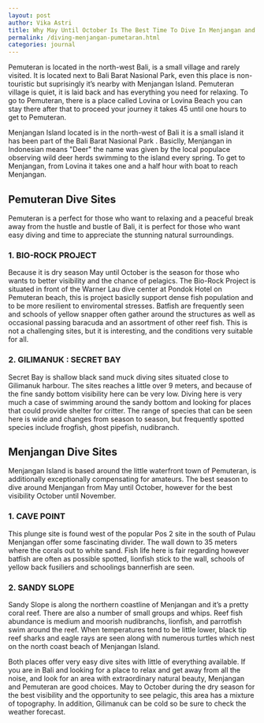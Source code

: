 ```yaml
---
layout: post
author: Vika Astri
title: Why May Until October Is The Best Time To Dive In Menjangan and Pemuteran
permalink: /diving-menjangan-pumetaran.html
categories: journal
---
```


Pemuteran is located in the north-west Bali, is a small village and rarely visited. It is located next to Bali Barat Nasional Park, even this place is non-touristic but suprisingly it’s nearby with Menjangan Island. Pemuteran village is quiet, it is laid back and has everything you need for relaxing. To go to Pemuteran, there is a place called Lovina or Lovina Beach you can stay there after that to proceed your journey it takes 45 until one hours to get to Pemuteran.

Menjangan Island located is in the north-west of Bali it is a small island it has been part of the Bali Barat Nasional Park . Basiclly, Menjangan in Indonesian means "Deer" the name was given by the local populace observing wild deer herds swimming to the island every spring. To get to Menjangan, from Lovina it takes one and a half hour with boat to reach Menjangan.

## Pemuteran Dive Sites
Pemuteran is a perfect for those who want to relaxing and a peaceful break away from the hustle and bustle of Bali, it is perfect for those who want easy diving and time to appreciate the stunning natural surroundings.

### 1. BIO-ROCK PROJECT
Because it is dry season May until October is the season for those who wants to better visibility and the chance of pelagics. The Bio-Rock Project is situated in front of the Warner Lau dive center at Pondok Hotel on Pemuteran beach, this is project basiclly support dense fish population and to be more resilient to enviromental stresses. Batfish are frequently seen and schools of yellow snapper often gather around the structures as well as occasional passing baracuda and an assortment of other reef fish. This is not a challenging sites, but it is interesting, and the conditions very suitable for all.

### 2. GILIMANUK : SECRET BAY
Secret Bay is shallow black sand muck diving sites situated close to Gilimanuk harbour. The sites reaches a little over 9 meters, and because of the fine sandy bottom visibility here can be very low. Diving here is very much a case of swimming around the sandy bottom and looking for places that could provide shelter for critter. The range of species that can be seen here is wide and changes from season to season, but frequently spotted species include frogfish, ghost pipefish, nudibranch.

## Menjangan Dive Sites
Menjangan Island is based around the little waterfront town of Pemuteran, is additionally exceptionally compensating for amateurs. The best season to dive around Menjangan from May until October, however for the best visibility October until November.

### 1. CAVE POINT
This plunge site is found west of the popular Pos 2 site in the south of Pulau Menjangan offer some fascinating divider. The wall down to 35 meters where the corals out to white sand. Fish life here is fair regarding however batfish are often as possible spotted, lionfish stick to the wall, schools of yellow back fusiliers and schoolings bannerfish are seen.

### 2. SANDY SLOPE
Sandy Slope is along the northern coastline of Menjangan and it’s a pretty coral reef. There are also a number of small groups and whips. Reef fish abundance is medium and moorish nudibranchs, lionfish, and parrotfish swim around the reef. When temperatures tend to be little lower, black tip reef sharks and eagle rays are seen along with numerous turtles which nest on the north coast beach of Menjangan Island.

Both places offer very easy dive sites with little of everything available. If you are in Bali and looking for a place to relax and get away from all the noise, and look for an area with extraordinary natural beauty, Menjangan and Pemuteran are good choices. May to October during the dry season for the best visibility and the opportunity to see pelagic, this area has a mixture of topography. In addition, Gilimanuk can be cold so be sure to check the weather forecast.

